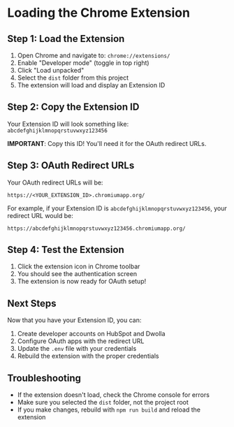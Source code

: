 # Loading the Chrome Extension

## Step 1: Load the Extension

1. Open Chrome and navigate to: `chrome://extensions/`
2. Enable "Developer mode" (toggle in top right)
3. Click "Load unpacked"
4. Select the `dist` folder from this project
5. The extension will load and display an Extension ID

## Step 2: Copy the Extension ID

Your Extension ID will look something like: `abcdefghijklmnopqrstuvwxyz123456`

**IMPORTANT**: Copy this ID! You'll need it for the OAuth redirect URLs.

## Step 3: OAuth Redirect URLs

Your OAuth redirect URLs will be:
```
https://<YOUR_EXTENSION_ID>.chromiumapp.org/
```

For example, if your Extension ID is `abcdefghijklmnopqrstuvwxyz123456`, your redirect URL would be:
```
https://abcdefghijklmnopqrstuvwxyz123456.chromiumapp.org/
```

## Step 4: Test the Extension

1. Click the extension icon in Chrome toolbar
2. You should see the authentication screen
3. The extension is now ready for OAuth setup!

## Next Steps

Now that you have your Extension ID, you can:
1. Create developer accounts on HubSpot and Dwolla
2. Configure OAuth apps with the redirect URL
3. Update the `.env` file with your credentials
4. Rebuild the extension with the proper credentials

## Troubleshooting

- If the extension doesn't load, check the Chrome console for errors
- Make sure you selected the `dist` folder, not the project root
- If you make changes, rebuild with `npm run build` and reload the extension